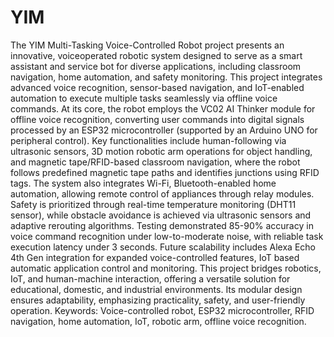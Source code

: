 # YIM
The YIM Multi-Tasking Voice-Controlled Robot project presents an innovative, voiceoperated
robotic system designed to serve as a smart assistant and service bot for diverse
applications, including classroom navigation, home automation, and safety monitoring. This
project integrates advanced voice recognition, sensor-based navigation, and IoT-enabled
automation to execute multiple tasks seamlessly via offline voice commands.
At its core, the robot employs the VC02 AI Thinker module for offline voice recognition,
converting user commands into digital signals processed by an ESP32
microcontroller (supported by an Arduino UNO for peripheral control). Key functionalities
include human-following via ultrasonic sensors, 3D motion robotic arm operations for object
handling, and magnetic tape/RFID-based classroom navigation, where the robot follows
predefined magnetic tape paths and identifies junctions using RFID tags. The system also
integrates Wi-Fi, Bluetooth-enabled home automation, allowing remote control of appliances
through relay modules.
Safety is prioritized through real-time temperature monitoring (DHT11 sensor), while obstacle
avoidance is achieved via ultrasonic sensors and adaptive rerouting algorithms. Testing
demonstrated 85-90% accuracy in voice command recognition under low-to-moderate noise,
with reliable task execution latency under 3 seconds. Future scalability includes Alexa Echo
4th Gen integration for expanded voice-controlled features, IoT based automatic application
control and monitoring.
This project bridges robotics, IoT, and human-machine interaction, offering a versatile solution
for educational, domestic, and industrial environments. Its modular design ensures adaptability,
emphasizing practicality, safety, and user-friendly operation.
Keywords: Voice-controlled robot, ESP32 microcontroller, RFID navigation, home
automation, IoT, robotic arm, offline voice recognition.
